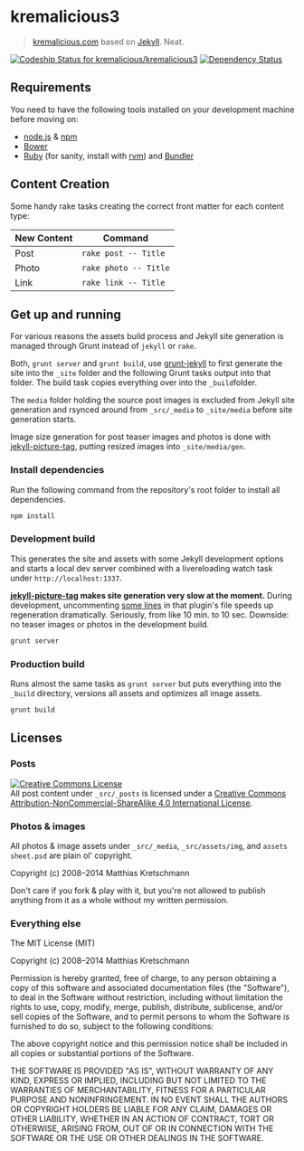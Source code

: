 kremalicious3
==================

> [kremalicious.com](http://kremalicious.com) based on [Jekyll](http://jekyllrb.com). Neat.

[ ![Codeship Status for kremalicious/kremalicious3](https://www.codeship.io/projects/f6973090-9f04-0131-a2b7-625e8177ce9a/status?branch=master)](https://www.codeship.io/projects/18092) [![Dependency Status](https://gemnasium.com/kremalicious/kremalicious3.svg)](https://gemnasium.com/kremalicious/kremalicious3)


Requirements
------------------

You need to have the following tools installed on your development machine before moving on:

- [node.js](http://nodejs.org/) & [npm](https://npmjs.org/)
- [Bower](http://bower.io/)
- [Ruby](https://www.ruby-lang.org) (for sanity, install with [rvm](https://rvm.io/)) and [Bundler](http://bundler.io/)


Content Creation
------------------

Some handy rake tasks creating the correct front matter for each content type:

New Content | Command
----------- | -----------
Post        | `rake post -- Title`
Photo       | `rake photo -- Title`
Link        | `rake link -- Title`


Get up and running
------------------

For various reasons the assets build process and Jekyll site generation is managed through Grunt instead of `jekyll` or `rake`.

Both, `grunt server` and `grunt build`, use [grunt-jekyll](https://github.com/dannygarcia/grunt-jekyll) to first generate the site into the `_site` folder and the following Grunt tasks output into that folder. The build task copies everything over into the `_build`folder.

The `media` folder holding the source post images is excluded from Jekyll site generation and rsynced around from `_src/_media` to `_site/media` before site generation starts.

Image size generation for post teaser images and photos is done with [jekyll-picture-tag](https://github.com/robwierzbowski/jekyll-picture-tag), putting resized images into `_site/media/gen`.

### Install dependencies

Run the following command from the repository's root folder to install all dependencies.

```bash
npm install
```

### Development build

This generates the site and assets with some Jekyll development options and starts a local dev server combined with a livereloading watch task under `http://localhost:1337`.

**[jekyll-picture-tag](https://github.com/robwierzbowski/jekyll-picture-tag) makes site generation very slow at the moment.** During development, uncommenting [some lines](https://github.com/kremalicious/kremalicious3/blob/master/_src/_plugins/picture_tag.rb#L142-L144) in that plugin's file speeds up regeneration dramatically. Seriously, from like 10 min. to 10 sec. Downside: no teaser images or photos in the development build.

```bash
grunt server
```

### Production build

Runs almost the same tasks as `grunt server` but puts everything into the `_build` directory, versions all assets and optimizes all image assets.

```bash
grunt build
```


Licenses
------------------

### Posts

<a rel="license" href="http://creativecommons.org/licenses/by-nc-sa/4.0/"><img alt="Creative Commons License" style="border-width:0" src="https://i.creativecommons.org/l/by-nc-sa/4.0/80x15.png" /></a><br />All post content under `_src/_posts` is licensed under a <a rel="license" href="http://creativecommons.org/licenses/by-nc-sa/4.0/">Creative Commons Attribution-NonCommercial-ShareAlike 4.0 International License</a>.

### Photos & images

All photos & image assets under `_src/_media`, `_src/assets/img`, and `assets sheet.psd` are plain ol' copyright.

Copyright (c) 2008–2014 Matthias Kretschmann

Don't care if you fork & play with it, but you're not allowed to publish anything from it as a whole without my written permission.

### Everything else

The MIT License (MIT)

Copyright (c) 2008–2014 Matthias Kretschmann

Permission is hereby granted, free of charge, to any person obtaining a copy
of this software and associated documentation files (the "Software"), to deal
in the Software without restriction, including without limitation the rights
to use, copy, modify, merge, publish, distribute, sublicense, and/or sell
copies of the Software, and to permit persons to whom the Software is
furnished to do so, subject to the following conditions:

The above copyright notice and this permission notice shall be included in
all copies or substantial portions of the Software.

THE SOFTWARE IS PROVIDED "AS IS", WITHOUT WARRANTY OF ANY KIND, EXPRESS OR
IMPLIED, INCLUDING BUT NOT LIMITED TO THE WARRANTIES OF MERCHANTABILITY,
FITNESS FOR A PARTICULAR PURPOSE AND NONINFRINGEMENT. IN NO EVENT SHALL THE
AUTHORS OR COPYRIGHT HOLDERS BE LIABLE FOR ANY CLAIM, DAMAGES OR OTHER
LIABILITY, WHETHER IN AN ACTION OF CONTRACT, TORT OR OTHERWISE, ARISING FROM,
OUT OF OR IN CONNECTION WITH THE SOFTWARE OR THE USE OR OTHER DEALINGS IN
THE SOFTWARE.
